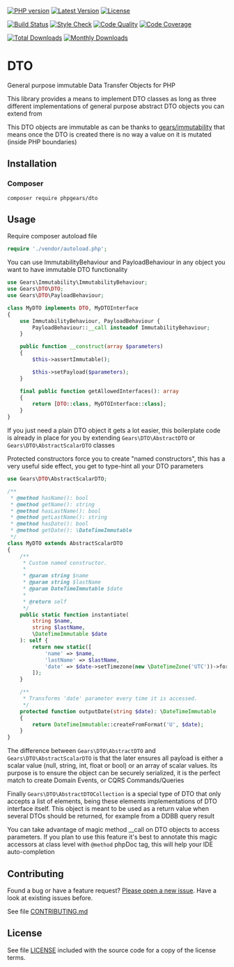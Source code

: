 [![PHP version](https://img.shields.io/badge/PHP-%3E%3D7.1-8892BF.svg?style=flat-square)](http://php.net)
[![Latest Version](https://img.shields.io/packagist/v/phpgears/dto.svg?style=flat-square)](https://packagist.org/packages/phpgears/dto)
[![License](https://img.shields.io/github/license/phpgears/dto.svg?style=flat-square)](https://github.com/phpgears/dto/blob/master/LICENSE)

[![Build Status](https://img.shields.io/travis/com/phpgears/dto.svg?style=flat-square)](https://travis-ci.com/github/phpgears/dto)
[![Style Check](https://styleci.io/repos/148840961/shield)](https://styleci.io/repos/148840961)
[![Code Quality](https://img.shields.io/scrutinizer/g/phpgears/dto.svg?style=flat-square)](https://scrutinizer-ci.com/g/phpgears/dto)
[![Code Coverage](https://img.shields.io/coveralls/phpgears/dto.svg?style=flat-square)](https://coveralls.io/github/phpgears/dto)

[![Total Downloads](https://img.shields.io/packagist/dt/phpgears/dto.svg?style=flat-square)](https://packagist.org/packages/phpgears/dto/stats)
[![Monthly Downloads](https://img.shields.io/packagist/dm/phpgears/dto.svg?style=flat-square)](https://packagist.org/packages/phpgears/dto/stats)

# DTO

General purpose immutable Data Transfer Objects for PHP

This library provides a means to implement DTO classes as long as three different implementations of general purpose abstract DTO objects you can extend from

This DTO objects are immutable as can be thanks to [gears/immutability](https://github.com/phpgears/immutability) that means once the DTO is created there is no way a value on it is mutated (inside PHP boundaries)

## Installation

### Composer

```
composer require phpgears/dto
```

## Usage

Require composer autoload file

```php
require './vendor/autoload.php';
```

You can use ImmutabilityBehaviour and PayloadBehaviour in any object you want to have immutable DTO functionality

```php
use Gears\Immutability\ImmutabilityBehaviour;
use Gears\DTO\DTO;
use Gears\DTO\PayloadBehaviour;

class MyDTO implements DTO, MyDTOInterface
{
    use ImmutabilityBehaviour, PayloadBehaviour {
        PayloadBehaviour::__call insteadof ImmutabilityBehaviour;
    }

    public function __construct(array $parameters)
    {
        $this->assertImmutable();

        $this->setPayload($parameters);
    }

    final public function getAllowedInterfaces(): array
    {
        return [DTO::class, MyDTOInterface::class];
    }
}
```

If you just need a plain DTO object it gets a lot easier, this boilerplate code is already in place for you by extending `Gears\DTO\AbstractDTO` or `Gears\DTO\AbstractScalarDTO` classes

Protected constructors force you to create "named constructors", this has a very useful side effect, you get to type-hint all your DTO parameters

```php
use Gears\DTO\AbstractScalarDTO;

/**
 * @method hasName(): bool
 * @method getName(): string
 * @method hasLastName(): bool
 * @method getLastName(): string
 * @method hasDate(): bool
 * @method getDate(): \DateTimeImmutable
 */
class MyDTO extends AbstractScalarDTO
{
    /**
     * Custom named constructor.
     *
     * @param string $name
     * @param string $lastName
     * @param DateTimeImmutable $date
     * 
     * @return self
     */
    public static function instantiate(
        string $name,
        string $lastName,
        \DateTimeImmutable $date
    ): self {
        return new static([
            'name' => $name,
            'lastName' => $lastName,
            'date' => $date->setTimezone(new \DateTimeZone('UTC'))->format('U'),
        ]);
    }

    /**
     * Transforms 'date' parameter every time it is accessed.
     */
    protected function outputDate(string $date): \DateTimeImmutable
    {
        return DateTimeImmutable::createFromFormat('U', $date);
    }
}
```

The difference between `Gears\DTO\AbstractDTO` and `Gears\DTO\AbstractScalarDTO` is that the later ensures all payload is either a scalar value (null, string, int, float or bool) or an array of scalar values. Its purpose is to ensure the object can be securely serialized, it is the perfect match to create Domain Events, or CQRS Commands/Queries

Finally `Gears\DTO\AbstractDTOCollection` is a special type of DTO that only accepts a list of elements, being these elements implementations of DTO interface itself. This object is meant to be used as a return value when several DTOs should be returned, for example from a DDBB query result

You can take advantage of magic method __call on DTO objects to access parameters. If you plan to use this feature it's best to annotate this magic accessors at class level with `@method` phpDoc tag, this will help your IDE auto-completion

## Contributing

Found a bug or have a feature request? [Please open a new issue](https://github.com/phpgears/dto/issues). Have a look at existing issues before.

See file [CONTRIBUTING.md](https://github.com/phpgears/dto/blob/master/CONTRIBUTING.md)

## License

See file [LICENSE](https://github.com/phpgears/dto/blob/master/LICENSE) included with the source code for a copy of the license terms.
